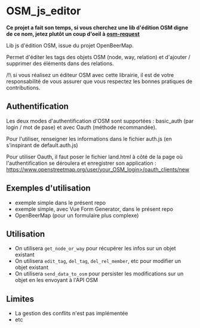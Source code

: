 OSM_js_editor
=============

**Ce projet a fait son temps, si vous cherchez une lib d'édition OSM digne de ce nom, jetez plutôt un coup d'oeil à [osm-request](https://github.com/osmlab/osm-request)**

Lib js d'édition OSM, issue du projet OpenBeerMap.

Permet d'éditer les tags des objets OSM (node, way, relation) et d'ajouter / supprimer des éléments dans des relations.

/!\ si vous réalisez un éditeur OSM avec cette librairie, il est de votre responsabilité de vous assurer que vous respectez les bonnes pratiques de contributions.

## Authentification
Les deux modes d'authentification d'OSM sont supportées : basic_auth (par login / mot de pase) et avec Oauth (méthode recommandée).

Pour l'utiliser, renseigner les informations dans le fichier auth.js (en s'inspirant de default.auth.js)

Pour utiliser Oauth, il faut poser le fichier land.html à côté de la page où l'authentification se déroulera et enregistrer son application : https://www.openstreetmap.org/user/your_OSM_login>/oauth_clients/new

## Exemples d'utilisation

* exemple simple dans le présent repo
* exemple simple, avec Vue Form Generator, dans le présent repo
* OpenBeerMap (pour un formulaire plus complexe)

## Utilisation

* On utilisera `get_node_or_way` pour récupérer les infos sur un objet existant
* On utilisera `edit_tag`, `del_tag`, `del_rel_member`, etc pour modifier un objet existant
* On utilisera `send_data_to_osm` pour persister les modifications sur un objet en les envoyant à l'API OSM

## Limites

* La gestion des conflits n'est pas implémentée
* etc
